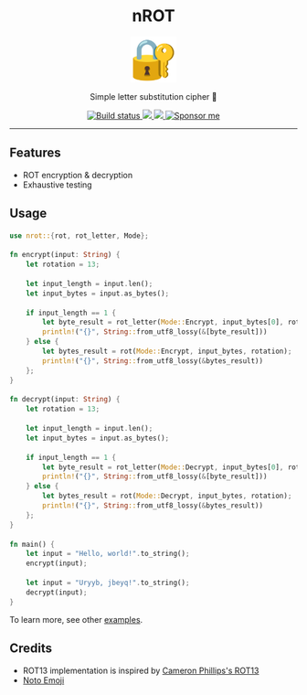 <div align="center">
  <h1>nROT</h1>

<img src='docs/padlock.svg' width=80px />

Simple letter substitution cipher 🔐️

<a href="https://github.com/azzamsa/nrot/workflows/ci.yml">
    <img src="https://github.com/azzamsa/nrot/workflows/ci/badge.svg" alt="Build status" />
  </a>

<a href="https://crates.io/crates/nrot">
    <img src="https://img.shields.io/crates/v/nrot.svg">
  </a>

<a href="https://docs.rs/nrot/">
    <img src="https://docs.rs/nrot/badge.svg">
  </a>

<a href="https://azzamsa.com/support/">
    <img alt="Sponsor me" src="https://img.shields.io/badge/Sponsor%20Me-%F0%9F%92%96-ff69b4">
  </a>

</div>

---

## Features

- ROT encryption & decryption
- Exhaustive testing

## Usage

```rust
use nrot::{rot, rot_letter, Mode};

fn encrypt(input: String) {
    let rotation = 13;

    let input_length = input.len();
    let input_bytes = input.as_bytes();

    if input_length == 1 {
        let byte_result = rot_letter(Mode::Encrypt, input_bytes[0], rotation);
        println!("{}", String::from_utf8_lossy(&[byte_result]))
    } else {
        let bytes_result = rot(Mode::Encrypt, input_bytes, rotation);
        println!("{}", String::from_utf8_lossy(&bytes_result))
    };
}

fn decrypt(input: String) {
    let rotation = 13;

    let input_length = input.len();
    let input_bytes = input.as_bytes();

    if input_length == 1 {
        let byte_result = rot_letter(Mode::Decrypt, input_bytes[0], rotation);
        println!("{}", String::from_utf8_lossy(&[byte_result]))
    } else {
        let bytes_result = rot(Mode::Decrypt, input_bytes, rotation);
        println!("{}", String::from_utf8_lossy(&bytes_result))
    };
}

fn main() {
    let input = "Hello, world!".to_string();
    encrypt(input);

    let input = "Uryyb, jbeyq!".to_string();
    decrypt(input);
}
```

To learn more, see other [examples](examples/).

## Credits

- ROT13 implementation is inspired by [Cameron Phillips's ROT13](https://github.com/cameronp98/rot13)
- [Noto Emoji](https://github.com/googlefonts/noto-emoji)
